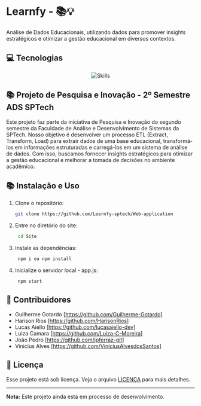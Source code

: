 # Learnfy - 📚💡

Análise de Dados Educacionais, utilizando dados para promover insights estratégicos e otimizar a gestão educacional em diversos contextos.

## 💻 Tecnologias

<div align="center">
  <img src="https://skillicons.dev/icons?i=html,css,js,nodejs,mysql,github,java,git" alt="Skills" />
  <br />
</div>

## 📚 Projeto de Pesquisa e Inovação - 2º Semestre ADS SPTech

Este projeto faz parte da iniciativa de Pesquisa e Inovação do segundo semestre da Faculdade de Análise e Desenvolvimento de Sistemas da SPTech. Nosso objetivo é desenvolver um processo ETL (Extract, Transform, Load) para extrair dados de uma base educacional, transformá-los em informações estruturadas e carregá-los em um sistema de análise de dados. Com isso, buscamos fornecer insights estratégicos para otimizar a gestão educacional e melhorar a tomada de decisões no ambiente acadêmico.

## 📚 Instalação e Uso

1. Clone o repositório:
    ```bash
    git clone https://github.com/Learnfy-sptech/Web-application
    ```

2. Entre no diretório do site:
   ```bash
    cd Site
    ```
3. Instale as dependências:
   ```bash
    npm i ou npm install
    ```
4. Inicialize o servidor local - app.js:
   ```bash
    npm start
    ```
  
## 🤝 Contribuidores

- Guilherme Gotardo [https://github.com/Guilherme-Gotardo]
- Harison Rios [https://github.com/HarisonRios]
- Lucas Aiello [https://github.com/lucasaiello-dev]
- Luiza Camara [https://github.com/Luiza-C-Moreira]
- João Pedro [https://github.com/jpferraz-git]
- Vinicius Alves [https://github.com/ViniciusAlvesdosSantos]



## 📝 Licença

Esse projeto está sob licença. Veja o arquivo [LICENÇA](LICENSE.md) para mais detalhes.

---
**Nota:** Este projeto ainda está em processo de desenvolvimento.
